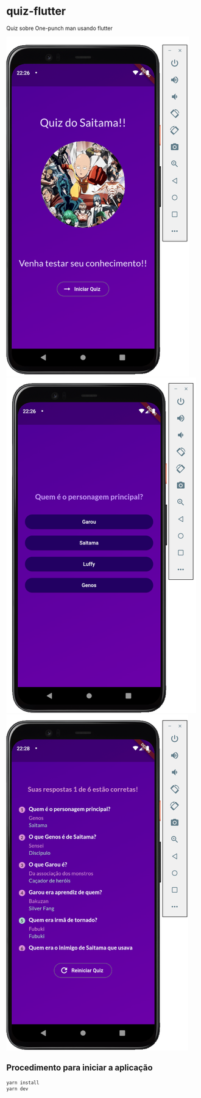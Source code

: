 # quiz-flutter
Quiz sobre One-punch man usando flutter

![alt text](inicio.png)
![alt text](pergunta.png)
![alt text](resultado.png)


## Procedimento para iniciar a aplicação

```
yarn install
yarn dev

```
